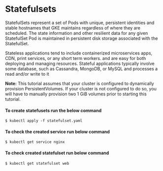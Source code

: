 # Statefulsets
StatefulSets represent a set of Pods with unique, persistent identities and stable hostnames that GKE maintains regardless of where they are scheduled. The state information and other resilient data for any given StatefulSet Pod is maintained in persistent disk storage associated with the StatefulSet.

Stateless applications tend to include containerized microservices apps, CDN, print services, or any short term workers. and are easy for both deploying and managing resources. Stateful applications typically involve some database, such as Cassandra, MongoDB, or MySQL and processes a read and/or write to it

**Note:** This tutorial assumes that your cluster is configured to dynamically provision PersistentVolumes. If your cluster is not configured to do so, you will have to manually provision two 1 GiB volumes prior to starting this tutorial.

#### To create statefusets run the below command
```
$ kubectl apply -f statefulset.yaml
```
#### To check the created service run below command
```
$ kubectl get service nginx
```
#### To check created statefulset run below command
```
$ kubectl get statefulset web
```
